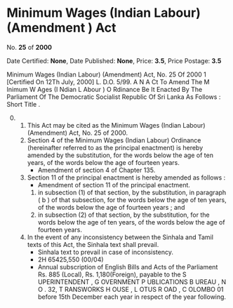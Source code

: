 # Minimum Wages (Indian Labour)  (Amendment ) Act

No. **25** of **2000**

Date Certified: **None**, Date Published: **None**, Price: **3.5**, Price Postage: **3.5**

Minimum Wages (Indian Labour) (Amendment) Act, No. 25  Of 2000 1
[Certified On 12Th July, 2000]
L. D.O. 5/99.
A N   A Ct    To    Amend    The   M Inimum   W Ages (I Ndian  L Abour ) O Rdinance
Be It  Enacted By The Parliament Of The Democratic Socialist Republic Of Sri Lanka As Follows :
Short Title .

0. 
    1. This Act may be cited as the Minimum Wages (Indian Labour)  (Amendment) Act, No. 25  of 2000.
    2. Section 4 of the Minimum Wages (Indian Labour) Ordinance (hereinafter referred to as the principal enactment) is hereby amended by the substitution, for the words below the age of ten years, of the words below the age of fourteen years.
        - Amendment of section 4 of Chapter 135.
    3. Section 11 of the principal enactment is hereby amended as follows :
        - Amendment of section 11 of the principal enactment.
        1. in subsection (1) of that section, by the substitution, in paragraph ( b ) of  that subsection, for the words below the age of ten years, of the words below the age of fourteen years ; and
        2. in subsection (2) of that section, by the substitution, for the words below the age of ten years, of the words below the age of fourteen years.
    4. In the event of any inconsistency between the Sinhala and Tamil texts of this Act, the Sinhala  text shall prevail.
        - Sinhala text to prevail in case of inconsistency.
        - 2H 65425,550 (00/04)
        - Annual subscription of English Bills and Acts of the Parliament Rs. 885 (Local), Rs. 1,180(Foreign), payable to the S UPERINTENDENT , G OVERNMENT  P UBLICATIONS  B UREAU , N O . 32, T RANSWORKS  H OUSE , L OTUS  R OAD , C OLOMBO  01 before 15th December each year in respect of the year following.